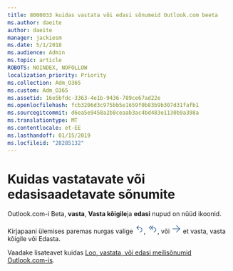 ```yaml
---
title: 8000033 kuidas vastata või edasi sõnumeid Outlook.com beeta
ms.author: daeite
author: daeite
manager: jackiesm
ms.date: 5/1/2018
ms.audience: Admin
ms.topic: article
ROBOTS: NOINDEX, NOFOLLOW
localization_priority: Priority
ms.collection: Adm_O365
ms.custom: Adm_O365
ms.assetid: 16e5bfdc-3363-4e1b-9436-789ce67ad22e
ms.openlocfilehash: fcb3206d3c975bb5e1659f0b83b9b307d31fafb1
ms.sourcegitcommit: d6ea5e9458a2b8ceaab3ac4bd483e1130b9a398a
ms.translationtype: MT
ms.contentlocale: et-EE
ms.lasthandoff: 01/15/2019
ms.locfileid: "28285132"
---
```

# <a name="how-to-reply-to-or-forward-messages"></a>Kuidas vastatavate või edasisaadetavate sõnumite

Outlook.com-i Beta, **vasta**, **Vasta kõigile**ja **edasi** nupud on nüüd ikoonid. 
  
Kirjapaani ülemises paremas nurgas valige ![Vasta](media/08ad5200-369a-4a2f-bef5-ebdcbef5545f.png), ![Vasta kõigile](media/be5f41a1-dbea-471f-ba5d-7be4256922d2.png), või ![Saada edasi](media/29fd06ec-1642-40d1-8faa-ec437ef156fc.png) et vasta, vasta kõigile või Edasta. 
  
Vaadake lisateavet kuidas [Loo, vastata, või edasi meilisõnumid Outlook.com-is](https://go.microsoft.com/fwlink/p/?linkid=873141).
  

